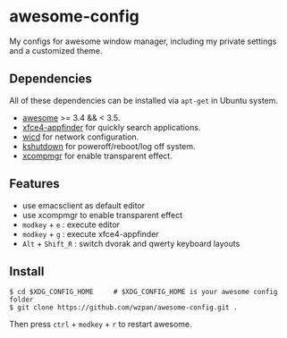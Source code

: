 awesome-config
===

My configs for awesome window manager, including my private settings and a customized theme.

## Dependencies

All of these dependencies can be installed via `apt-get` in Ubuntu system.

* [awesome](http://awesome.naquadah.org/wiki/Main_Page) >= 3.4 && < 3.5. 
* [xfce4-appfinder](http://docs.xfce.org/xfce/xfce4-appfinder/start) for quickly search applications.
* [wicd](https://launchpad.net/wicd) for network configuration.
* [kshutdown](http://kshutdown.sourceforge.net/) for poweroff/reboot/log off system.
* [xcompmgr](https://wiki.archlinux.org/index.php/Xcompmgr) for enable transparent effect.

## Features

* use emacsclient as default editor
* use xcompmgr to enable transparent effect
* `modkey` + `e` : execute editor
* `modkey` + `g` : execute xfce4-appfinder
* `Alt` + `Shift_R` : switch dvorak and qwerty keyboard layouts

## Install

```
$ cd $XDG_CONFIG_HOME     # $XDG_CONFIG_HOME is your awesome config folder
$ git clone https://github.com/wzpan/awesome-config.git .
```

Then press `ctrl` + `modkey` + `r` to restart awesome.
